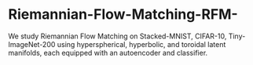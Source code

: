 # Riemannian-Flow-Matching-RFM-
We study Riemannian Flow Matching on Stacked-MNIST, CIFAR-10, Tiny-ImageNet-200 using hyperspherical, hyperbolic, and toroidal latent manifolds, each equipped with an autoencoder and classifier.
